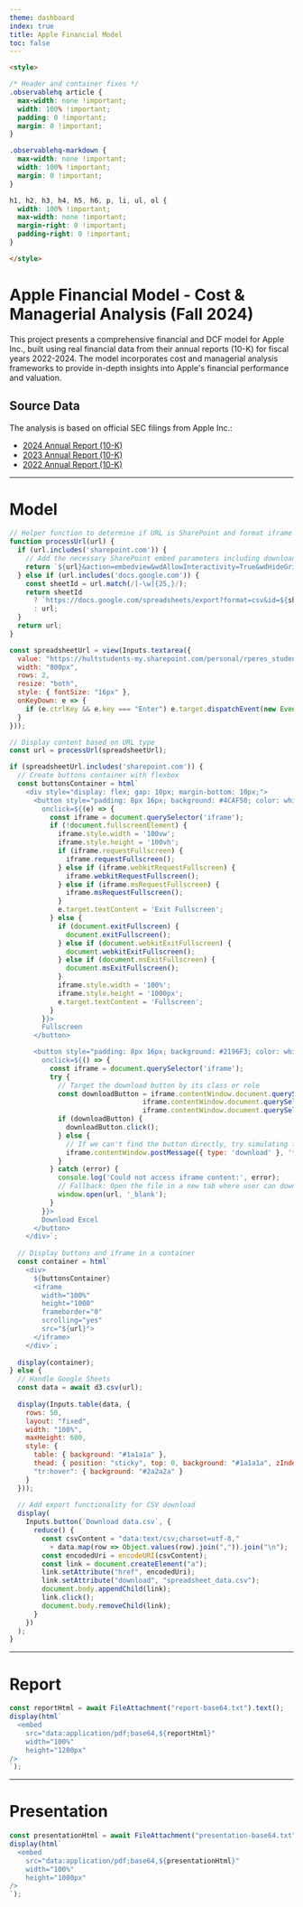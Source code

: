 ```yaml
---
theme: dashboard
index: true
title: Apple Financial Model
toc: false
---
```


```html
<style>

/* Header and container fixes */
.observablehq article {
  max-width: none !important;
  width: 100% !important;
  padding: 0 !important;
  margin: 0 !important;
}

.observablehq-markdown {
  max-width: none !important;
  width: 100% !important;
  margin: 0 !important;
}

h1, h2, h3, h4, h5, h6, p, li, ul, ol {
  width: 100% !important;
  max-width: none !important;
  margin-right: 0 !important;
  padding-right: 0 !important;
}

</style>
```

# Apple Financial Model - Cost & Managerial Analysis (Fall 2024)

This project presents a comprehensive financial and DCF model for Apple Inc., built using real financial data from their annual reports (10-K) for fiscal years 2022-2024. The model incorporates cost and managerial analysis frameworks to provide in-depth insights into Apple's financial performance and valuation.

## Source Data
The analysis is based on official SEC filings from Apple Inc.:
- [2024 Annual Report (10-K)](https://investor.apple.com/sec-filings/sec-filings-details/default.aspx?FilingId=17933082)
- [2023 Annual Report (10-K)](https://investor.apple.com/sec-filings/sec-filings-details/default.aspx?FilingId=17028298)
- [2022 Annual Report (10-K)](https://investor.apple.com/sec-filings/sec-filings-details/default.aspx?FilingId=16157374)

<!-- ## Model Components
The financial model is structured into three main sections:

### 1. Summary
- Key financial metrics and performance indicators
- Historical trend analysis
- Comparative performance evaluation
- Executive summary of findings

### 2. Assumptions
- Revenue growth projections
- Cost structure analysis
- Operating margin forecasts
- Capital expenditure estimates
- Working capital requirements
- Terminal value calculations

### 3. Model
- Detailed financial statements (Income Statement, Balance Sheet, Cash Flow)
- DCF valuation analysis
- Cost allocation and variance analysis
- Sensitivity analysis and scenario modeling
- Key performance indicators (KPIs) -->

---

# Model

```js
// Helper function to determine if URL is SharePoint and format iframe URL if needed
function processUrl(url) {
  if (url.includes('sharepoint.com')) {
    // Add the necessary SharePoint embed parameters including download button
    return `${url}&action=embedview&wdAllowInteractivity=True&wdHideGridlines=True&wdDownloadButton=True&wdInConfigurator=True&edesNext=false&resen=false`;
  } else if (url.includes('docs.google.com')) {
    const sheetId = url.match(/[-\w]{25,}/);
    return sheetId 
      ? `https://docs.google.com/spreadsheets/export?format=csv&id=${sheetId[0]}`
      : url;
  }
  return url;
}

const spreadsheetUrl = view(Inputs.textarea({
  value: "https://hultstudents-my.sharepoint.com/personal/rperes_student_hult_edu/_layouts/15/Doc.aspx?sourcedoc={29ffabe6-324a-4303-aeba-c924a5aca801}",
  width: "800px",
  rows: 2,
  resize: "both",
  style: { fontSize: "16px" },
  onKeyDown: e => {
    if (e.ctrlKey && e.key === "Enter") e.target.dispatchEvent(new Event("input"));
  }
}));
```

```js
// Display content based on URL type
const url = processUrl(spreadsheetUrl);

if (spreadsheetUrl.includes('sharepoint.com')) {
  // Create buttons container with flexbox
  const buttonsContainer = html`
    <div style="display: flex; gap: 10px; margin-bottom: 10px;">
      <button style="padding: 8px 16px; background: #4CAF50; color: white; border: none; border-radius: 4px; cursor: pointer;"
        onclick=${(e) => {
          const iframe = document.querySelector('iframe');
          if (!document.fullscreenElement) {
            iframe.style.width = '100vw';
            iframe.style.height = '100vh';
            if (iframe.requestFullscreen) {
              iframe.requestFullscreen();
            } else if (iframe.webkitRequestFullscreen) {
              iframe.webkitRequestFullscreen();
            } else if (iframe.msRequestFullscreen) {
              iframe.msRequestFullscreen();
            }
            e.target.textContent = 'Exit Fullscreen';
          } else {
            if (document.exitFullscreen) {
              document.exitFullscreen();
            } else if (document.webkitExitFullscreen) {
              document.webkitExitFullscreen();
            } else if (document.msExitFullscreen) {
              document.msExitFullscreen();
            }
            iframe.style.width = '100%';
            iframe.style.height = '1000px';
            e.target.textContent = 'Fullscreen';
          }
        }}>
        Fullscreen
      </button>

      <button style="padding: 8px 16px; background: #2196F3; color: white; border: none; border-radius: 4px; cursor: pointer;"
        onclick=${() => {
          const iframe = document.querySelector('iframe');
          try {
            // Target the download button by its class or role
            const downloadButton = iframe.contentWindow.document.querySelector('button[title="Download a copy"]') ||
                                 iframe.contentWindow.document.querySelector('.DownloadButtonWrapper') ||
                                 iframe.contentWindow.document.querySelector('[data-automation-id="download-button"]');
            if (downloadButton) {
              downloadButton.click();
            } else {
              // If we can't find the button directly, try simulating the keyboard shortcut
              iframe.contentWindow.postMessage({ type: 'download' }, '*');
            }
          } catch (error) {
            console.log('Could not access iframe content:', error);
            // Fallback: Open the file in a new tab where user can download
            window.open(url, '_blank');
          }
        }}>
        Download Excel
      </button>
    </div>`;
  
  // Display buttons and iframe in a container
  const container = html`
    <div>
      ${buttonsContainer}
      <iframe 
        width="100%" 
        height="1000" 
        frameborder="0" 
        scrolling="yes" 
        src="${url}">
      </iframe>
    </div>`;
  
  display(container);
} else {
  // Handle Google Sheets
  const data = await d3.csv(url);
  
  display(Inputs.table(data, {
    rows: 50,
    layout: "fixed",
    width: "100%",
    maxHeight: 600,
    style: {
      table: { background: "#1a1a1a" },
      thead: { position: "sticky", top: 0, background: "#1a1a1a", zIndex: 1 },
      "tr:hover": { background: "#2a2a2a" }
    }
  }));
  
  // Add export functionality for CSV download
  display(
    Inputs.button(`Download data.csv`, {
      reduce() {
        const csvContent = "data:text/csv;charset=utf-8," 
          + data.map(row => Object.values(row).join(",")).join("\n");
        const encodedUri = encodeURI(csvContent);
        const link = document.createElement("a");
        link.setAttribute("href", encodedUri);
        link.setAttribute("download", "spreadsheet_data.csv");
        document.body.appendChild(link);
        link.click();
        document.body.removeChild(link);
      }
    })
  );
}
```
---

# Report

```js
const reportHtml = await FileAttachment("report-base64.txt").text();
display(html`
  <embed 
    src="data:application/pdf;base64,${reportHtml}" 
    width="100%" 
    height="1200px"
/>
`);
```

---

# Presentation

```js
const presentationHtml = await FileAttachment("presentation-base64.txt").text();
display(html`
  <embed 
    src="data:application/pdf;base64,${presentationHtml}" 
    width="100%" 
    height="1000px"
/>
`);
```